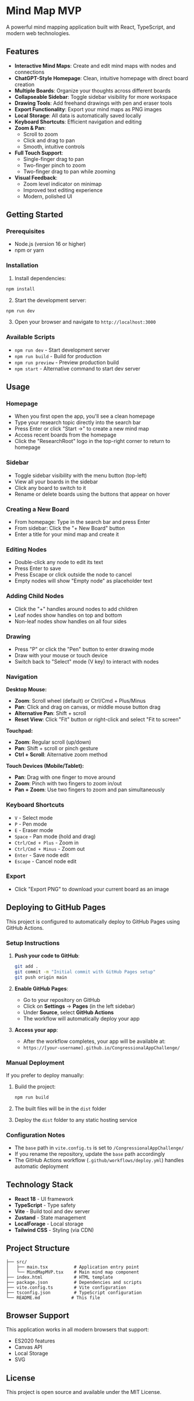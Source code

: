 # Mind Map MVP

A powerful mind mapping application built with React, TypeScript, and modern web technologies.

## Features

- **Interactive Mind Maps**: Create and edit mind maps with nodes and connections
- **ChatGPT-Style Homepage**: Clean, intuitive homepage with direct board creation
- **Multiple Boards**: Organize your thoughts across different boards
- **Collapseable Sidebar**: Toggle sidebar visibility for more workspace
- **Drawing Tools**: Add freehand drawings with pen and eraser tools
- **Export Functionality**: Export your mind maps as PNG images
- **Local Storage**: All data is automatically saved locally
- **Keyboard Shortcuts**: Efficient navigation and editing
- **Zoom & Pan**: 
  - Scroll to zoom
  - Click and drag to pan
  - Smooth, intuitive controls
- **Full Touch Support**: 
  - Single-finger drag to pan
  - Two-finger pinch to zoom
  - Two-finger drag to pan while zooming
- **Visual Feedback**: 
  - Zoom level indicator on minimap
  - Improved text editing experience
  - Modern, polished UI

## Getting Started

### Prerequisites

- Node.js (version 16 or higher)
- npm or yarn

### Installation

1. Install dependencies:
```bash
npm install
```

2. Start the development server:
```bash
npm run dev
```

3. Open your browser and navigate to `http://localhost:3000`

### Available Scripts

- `npm run dev` - Start development server
- `npm run build` - Build for production
- `npm run preview` - Preview production build
- `npm start` - Alternative command to start dev server

## Usage

### Homepage
- When you first open the app, you'll see a clean homepage
- Type your research topic directly into the search bar
- Press Enter or click "Start →" to create a new mind map
- Access recent boards from the homepage
- Click the "ResearchRoot" logo in the top-right corner to return to homepage

### Sidebar
- Toggle sidebar visibility with the menu button (top-left)
- View all your boards in the sidebar
- Click any board to switch to it
- Rename or delete boards using the buttons that appear on hover

### Creating a New Board
- From homepage: Type in the search bar and press Enter
- From sidebar: Click the "+ New Board" button
- Enter a title for your mind map and create it

### Editing Nodes
- Double-click any node to edit its text
- Press Enter to save
- Press Escape or click outside the node to cancel
- Empty nodes will show "Empty node" as placeholder text

### Adding Child Nodes
- Click the "+" handles around nodes to add children
- Leaf nodes show handles on top and bottom
- Non-leaf nodes show handles on all four sides

### Drawing
- Press "P" or click the "Pen" button to enter drawing mode
- Draw with your mouse or touch device
- Switch back to "Select" mode (V key) to interact with nodes

### Navigation

**Desktop Mouse:**
- **Zoom**: Scroll wheel (default) or Ctrl/Cmd + Plus/Minus
- **Pan**: Click and drag on canvas, or middle mouse button drag
- **Alternative Pan**: Shift + scroll
- **Reset View**: Click "Fit" button or right-click and select "Fit to screen"

**Touchpad:**
- **Zoom**: Regular scroll (up/down)
- **Pan**: Shift + scroll or pinch gesture
- **Ctrl + Scroll**: Alternative zoom method

**Touch Devices (Mobile/Tablet):**
- **Pan**: Drag with one finger to move around
- **Zoom**: Pinch with two fingers to zoom in/out
- **Pan + Zoom**: Use two fingers to zoom and pan simultaneously

### Keyboard Shortcuts
- `V` - Select mode
- `P` - Pen mode
- `E` - Eraser mode
- `Space` - Pan mode (hold and drag)
- `Ctrl/Cmd + Plus` - Zoom in
- `Ctrl/Cmd + Minus` - Zoom out
- `Enter` - Save node edit
- `Escape` - Cancel node edit

### Export
- Click "Export PNG" to download your current board as an image

## Deploying to GitHub Pages

This project is configured to automatically deploy to GitHub Pages using GitHub Actions.

### Setup Instructions

1. **Push your code to GitHub**:
   ```bash
   git add .
   git commit -m "Initial commit with GitHub Pages setup"
   git push origin main
   ```

2. **Enable GitHub Pages**:
   - Go to your repository on GitHub
   - Click on **Settings** → **Pages** (in the left sidebar)
   - Under **Source**, select **GitHub Actions**
   - The workflow will automatically deploy your app

3. **Access your app**:
   - After the workflow completes, your app will be available at:
   - `https://[your-username].github.io/CongressionalAppChallenge/`

### Manual Deployment

If you prefer to deploy manually:

1. Build the project:
   ```bash
   npm run build
   ```

2. The built files will be in the `dist` folder

3. Deploy the `dist` folder to any static hosting service

### Configuration Notes

- The `base` path in `vite.config.ts` is set to `/CongressionalAppChallenge/`
- If you rename the repository, update the `base` path accordingly
- The GitHub Actions workflow (`.github/workflows/deploy.yml`) handles automatic deployment

## Technology Stack

- **React 18** - UI framework
- **TypeScript** - Type safety
- **Vite** - Build tool and dev server
- **Zustand** - State management
- **LocalForage** - Local storage
- **Tailwind CSS** - Styling (via CDN)

## Project Structure

```
├── src/
│   ├── main.tsx          # Application entry point
│   └── MindMapMVP.tsx    # Main mind map component
├── index.html            # HTML template
├── package.json          # Dependencies and scripts
├── vite.config.ts        # Vite configuration
├── tsconfig.json         # TypeScript configuration
└── README.md            # This file
```

## Browser Support

This application works in all modern browsers that support:
- ES2020 features
- Canvas API
- Local Storage
- SVG

## License

This project is open source and available under the MIT License.